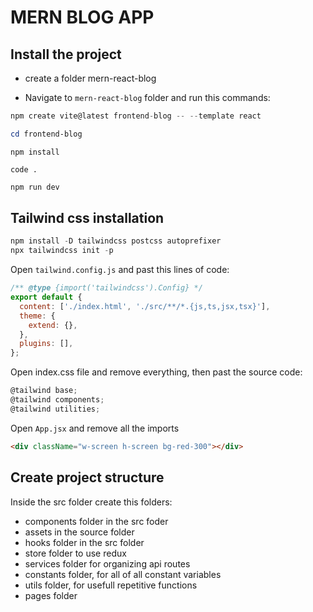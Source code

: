 # MERN BLOG APP

## Install the project

- create a folder mern-react-blog

- Navigate to `mern-react-blog` folder and run this commands:

```js
npm create vite@latest frontend-blog -- --template react
```

```powershell
cd frontend-blog
```

```cd frontend-blog
npm install
```

```cd frontend-blog
code .
```

```js
npm run dev
```

## Tailwind css installation

```powershell
npm install -D tailwindcss postcss autoprefixer
npx tailwindcss init -p
```

Open `tailwind.config.js` and past this lines of code:

```js
/** @type {import('tailwindcss').Config} */
export default {
  content: ['./index.html', './src/**/*.{js,ts,jsx,tsx}'],
  theme: {
    extend: {},
  },
  plugins: [],
};
```

Open index.css file and remove everything, then past the source code:

```js
@tailwind base;
@tailwind components;
@tailwind utilities;
```

Open `App.jsx` and remove all the imports

```html
<div className="w-screen h-screen bg-red-300"></div>
```

## Create project structure

Inside the src folder create this folders:

- components folder in the src foder
- assets in the source folder
- hooks folder in the src folder
- store folder to use redux
- services folder for organizing api routes
- constants folder, for all of all constant variables
- utils folder, for usefull repetitive functions
- pages folder

